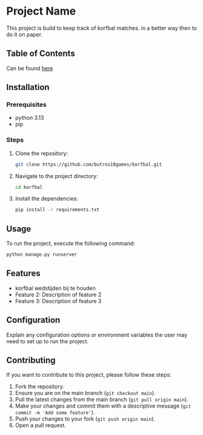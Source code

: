 # Project Name

This project is build to keep track of korfbal matches. in a better way then to do it on paper.

## Table of Contents

Can be found [here](docs/project-structure.md)

## Installation

### Prerequisites

- python 3.13
- pip

### Steps

1. Clone the repository:
   ```bash
   git clone https://github.com/butros10games/korfbal.git
   ```
2. Navigate to the project directory:
   ```bash
   cd korfbal
   ```
3. Install the dependencies:
   ```bash
   pip install -r requirements.txt
   ```

## Usage

To run the project, execute the following command:

```bash
python manage.py runserver
```

## Features

- korfbal wedstijden bij te houden
- Feature 2: Description of feature 2
- Feature 3: Description of feature 3

## Configuration

Explain any configuration options or environment variables the user may need to set up to run the project.

## Contributing

If you want to contribute to this project, please follow these steps:

1. Fork the repository.
2. Ensure you are on the main branch (`git checkout main`).
3. Pull the latest changes from the main branch (`git pull origin main`).
4. Make your changes and commit them with a descriptive message (`git commit -m 'Add some feature'`).
5. Push your changes to your fork (`git push origin main`).
6. Open a pull request.

